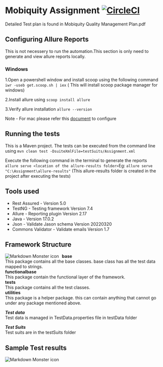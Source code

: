 # Mobiquity Assignment [![CircleCI](https://circleci.com/gh/PnxLasantha/MobiAssignment/tree/master.svg?style=svg&circle-token=1d3b561ce32b809871b71e2f15211b8e284a8047)](https://circleci.com/gh/PnxLasantha/MobiAssignment/tree/master)

Detailed Test plan is found in Mobiquity Quality Management Plan.pdf 

## Configuring Allure Reports

This is not necessery to run the automation.This section is only need to generate and view allure reports locally.

### Windows

1.Open a powershell window and install scoop using the following command `iwr -useb get.scoop.sh | iex` ( This will
install scoop package manager for windows)

2.Install allure using `scoop install allure`

3.Verify allure installation `allure --version`

Note - For mac please refer this [document](https://docs.qameta.io/allure/) to configure

## Running the tests

This is a Maven project. The tests can be executed from the command line using `mvn clean test -DsuiteXmlFile=testSuits/Assignment.xml`

Execute the following command in the terminal to generate the
reports `allure serve <location of the allure-results folder>`Eg: `allure serve "C:\Assignment\allure-results"` (This allure-results folder is created in the project after executing
the tests)

## Tools used

- Rest Assured - Version 5.0
- TestNG - Testing framework Version 7.4
- Allure - Reporting plugin Version 2.17
- Java - Version 17.0.2
- Json - Validate Jason schema Version 20220320
- Commons Validator - Validate emails Version 1.7

## Framework Structure

<img src="https://i.ibb.co/P5xCLh9/ps.png"
alt="Markdown Monster icon"
style="float: left; margin-right: 10px;" />

**base**</br>  This package contains all the base classes. base class has all the test data mapped to strings.   
**functionalbase** </br> This package contain the functional layer of the framework.  
**tests**</br> This package contains all the test classes.  
**utilities**</br> This package is a helper package. this can contain anything that cannot go under any package
mentioned above.

***Test data***</br>
Test data is managed in TestData.properties file in testData folder

***Test Suits***</br>
Test suits are in the testSuits folder

## Sample Test results

<img src="https://i.ibb.co/2kFTH4J/tr.png"
alt="Markdown Monster icon"
style="float: left; margin-right: 10px;" />
